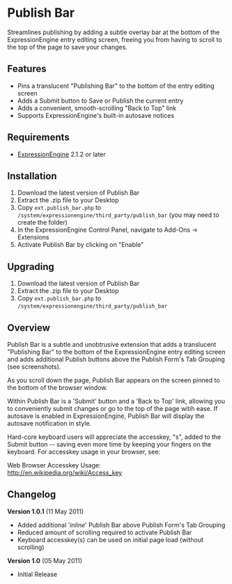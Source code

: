 # Publish Bar

Streamlines publishing by adding a subtle overlay bar at the bottom of the ExpressionEngine entry editing screen, freeing you from having to scroll to the top of the page to save your changes.

## Features

* Pins a translucent "Publishing Bar" to the bottom of the entry editing screen
* Adds a Submit button to Save or Publish the current entry
* Adds a convenient, smooth-scrolling "Back to Top" link
* Supports ExpressionEngine's built-in autosave notices

## Requirements

* [ExpressionEngine](http://expressionengine.com/) 2.1.2 or later

## Installation

1. Download the latest version of Publish Bar
2. Extract the .zip file to your Desktop
3. Copy `ext.publish_bar.php` to `/system/expressionengine/third_party/publish_bar` (you may need to create the folder)
4. In the ExpressionEngine Control Panel, navigate to Add-Ons -> Extensions
5. Activate Publish Bar by clicking on "Enable"

## Upgrading

1. Download the latest version of Publish Bar
2. Extract the .zip file to your Desktop
3. Copy `ext.publish_bar.php` to `/system/expressionengine/third_party/publish_bar`

## Overview

Publish Bar is a subtle and unobtrusive extension that adds a translucent "Publishing Bar" to the bottom of the ExpressionEngine entry editing screen and adds additional Publish buttons above the Publish Form's Tab Grouping (see screenshots).

As you scroll down the page, Publish Bar appears on the screen pinned to the bottom of the browser window.

Within Publish Bar is a 'Submit' button and a 'Back to Top' link, allowing you to conveniently submit changes or go to the top of the page witih ease. If autosave is enabled in ExpressionEngine, Publish Bar will display the autosave notification in style.

Hard-core keyboard users will appreciate the accesskey, "s", added to the Submit button -- saving even more time by keeping your fingers on the keyboard. For accesskey usage in your browser, see:

Web Browser Accesskey Usage:  
http://en.wikipedia.org/wiki/Access_key

## Changelog

**Version 1.0.1** (11 May 2011)

* Added additional '_inline_' Publish Bar above Publish Form's Tab Grouping
* Reduced amount of scrolling required to activate Publish Bar
* Keyboard accesskey(s) can be used on initial page load (without scrolling)

**Version 1.0** (05 May 2011)

* Initial Release